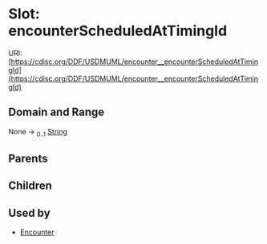 
# Slot: encounterScheduledAtTimingId




URI: [https://cdisc.org/DDF/USDMUML/encounter__encounterScheduledAtTimingId](https://cdisc.org/DDF/USDMUML/encounter__encounterScheduledAtTimingId)


## Domain and Range

None &#8594;  <sub>0..1</sub> [String](types/String.md)

## Parents


## Children


## Used by

 * [Encounter](Encounter.md)
